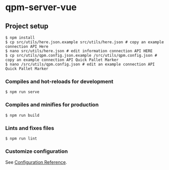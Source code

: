 # qpm-server-vue

## Project setup
```shell
$ npm install
$ cp src/utils/here.json.example src/utils/here.json # copy an example connection API Here
$ nano src/utils/here.json # edit information connection API HERE
$ cp src/utils/qpm.config.json.example /src/utils/qpm.config.json # copy an example connection API Quick Pallet Marker
$ nano /src/utils/qpm.config.json # edit an example connection API Quick Pallet Marker
```

### Compiles and hot-reloads for development
```shell
$ npm run serve
```

### Compiles and minifies for production
```shell
$ npm run build
```

### Lints and fixes files
```shell
$ npm run lint
```

### Customize configuration
See [Configuration Reference](https://cli.vuejs.org/config/).
